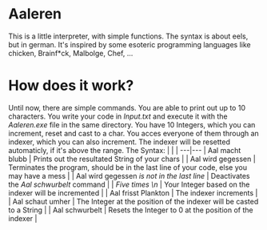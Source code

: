# Aaleren
This is a little interpreter, with simple functions. The syntax is about eels, but in german. It's inspired by some esoteric programming languages like chicken, Brainf*ck, Malbolge, Chef, ...

# How does it work?
Until now, there are simple commands. You are able to print out up to 10 characters. You write your code in *Input.txt* and execute it with the *Aaleren.exe* file in the same directory. You have 10 Integers, which you can increment, reset and cast to a char. You acces everyone of them through an indexer, which you can also increment. The indexer will be resetted automaticly, if it's above the range.
The Syntax:
| | |
---|---
| Aal macht blubb | Prints out the resultated String of your chars |
| Aal wird gegessen | Terminates the program, should be in the last line of your code, else you may have a mess |
| Aal wird gegessen *is not in the last line* | Deactivates the *Aal schwurbelt* command |
| *Five times \n* | Your Integer based on the indexer will be incremented |
| Aal frisst Plankton | The indexer increments |
| Aal schaut umher | The Integer at the position of the indexer will be casted to a String |
| Aal schwurbelt | Resets the Integer to 0 at the position of the indexer |